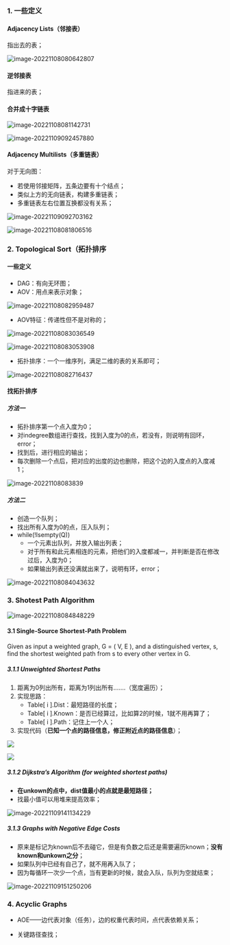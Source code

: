 ### 1. 一些定义
#### Adjacency Lists（邻接表）
指出去的表；

![image-20221108080642807](../../img/test/image-20221108080642807.png)

#### 逆邻接表
指进来的表；
#### 合并成十字链表

![image-20221108081142731](../../img/test/image-20221108081142731.png)

![image-20221109092457880](../../img/test/image-20221109092457880.png)

#### Adjacency Multilists（多重链表）
对于无向图：

- 若使用邻接矩阵，五条边要有十个结点；
- 类似上方的无向链表，构建多重链表；
- 多重链表左右位置互换都没有关系；

![image-20221109092703162](../../img/test/image-20221109092703162.png)


![image-20221108081806516](../../img/test/image-20221108081806516.png)

### 2. Topological Sort（拓扑排序
#### 一些定义
- DAG：有向无环图；
- AOV：用点来表示对象；

![image-20221108082959487](../../img/test/image-20221108082959487.png)

- AOV特征：传递性但不是对称的；

![image-20221108083036549](../../img/test/image-20221108083036549.png)

![image-20221108083053908](../../img/test/image-20221108083053908.png)

- 拓扑排序：一个一维序列，满足二维的表的关系即可；

![image-20221108082716437](../../img/test/image-20221108082716437.png)

#### 找拓扑排序
##### 方法一
- 拓扑排序第一个点入度为0；
- 对indegree数组进行查找，找到入度为0的点，若没有，则说明有回环，error；
- 找到后，进行相应的输出；
- 每次删除一个点后，把对应的出度的边也删除，把这个边的入度点的入度减1；

![image-20221108083839](../../img/test/20221108083839.png)

##### 方法二
- 创造一个队列；
- 找出所有入度为0的点，压入队列；
- while(!Isempty(Q))
	- 一个元素出队列，并放入输出列表；
	- 对于所有和此元素相连的元素，把他们的入度都减一，并判断是否在修改过后，入度为0；
	- 如果输出列表还没满就出来了，说明有环，error；

![image-20221108084043632](../../img/test/image-20221108084043632.png)

### 3. Shotest Path Algorithm

![image-20221108084848229](../../img/test/image-20221108084848229.png)

#### 3.1 Single-Source Shortest-Path Problem
Given as input a weighted graph, G = ( V, E ), and a distinguished vertex, s, find the shortest weighted path from s to every other vertex in G.
##### 3.1.1 Unweighted Shortest Paths
1. 距离为0列出所有，距离为1列出所有.......（宽度遍历）；
2. 实现思路：
	- Table[ i ].Dist：最短路径的长度；
	- Table[ i ].Known：是否已经算过，比如算2的时候，1就不用再算了；
	- Table[ i ].Path：记住上一个人；
3. 实现代码（**已知一个点的路径信息，修正附近点的路径信息**）；

![](../../img/test/image-20221108085824393.png)

![](../../img/test/image-20221108090201996.png)

##### 3.1.2 Dijkstra’s Algorithm (for weighted shortest paths)

- **在unkown的点中，dist值最小的点就是最短路径；**
- 找最小值可以用堆来提高效率；

![image-20221109141134229](../../img/test/image-20221109141134229.png)

##### 3.1.3 Graphs with Negative Edge Costs
- 原来是标记为known后不去碰它，但是有负数之后还是需要遍历known；**没有known和unkown之分**；
- 如果队列中已经有自己了，就不用再入队了；
- 因为每循环一次少一个点，当有更新的时候，就会入队，队列为空就结束；

![image-20221109151250206](../../img/test/image-20221109151250206.png)

### 4. Acyclic Graphs
- AOE——边代表对象（任务），边的权重代表时间，点代表依赖关系；

- 关键路径查找；